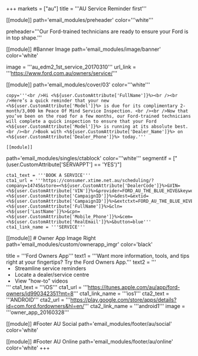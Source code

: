 +++
markets = ["au"]
title = '''AU Service Reminder first'''

[[module]]
path='email_modules/preheader'
color='''white'''

   preheader='''Our Ford-trained technicians are ready to ensure your Ford is in top shape.'''

[[module]] #Banner Image
path='email_modules/image/banner'
color='white'

  image = '''au_edm2_1st_service_20170310'''
  url_link = '''https://www.ford.com.au/owners/service/'''
  
  [[module]]
path='email_modules/cover/03'
color='''white'''

	copy='''<br />Hi <%${user.CustomAttribute['FullName']}%><br /><br />Here’s a quick reminder that your new <%${user.CustomAttribute['Model']}%> is due for its complimentary 2-month/3,000 km Peace Of Mind Service Inspection. <br /><br />Now that you’ve been on the road for a few months, our Ford-trained technicians will complete a quick inspection to ensure that your Ford <%${user.CustomAttribute['Model']}%> is running at its absolute best. <br /><br />Book with <%${user.CustomAttribute['Dealer_Name']}%> on <%${user.CustomAttribute['Dealer_Phone']}%> today.'''
    
    [[module]]
path='email_modules/singles/ctablock'
color='''white'''
segmentif = ["(user.CustomAttribute['SERVAPPT'] == 'YES')"]
	
	cta1_text = '''BOOK A SERVICE'''
	cta1_url = '''https://consumer.xtime.net.au/scheduling/?company=14745&store=<%${user.CustomAttribute['DealerCode']}%>&VIN=<%${user.CustomAttribute['VIN']}%>&provider=FORD_AU_THE_BLUE_HIVE&keyword=<%${user.CustomAttribute['CampaignID']}%>&dest=&extid=<%${user.CustomAttribute['CampaignID']}%>&extctxt=FORD_AU_THE_BLUE_HIVE&cfn=<%${user.CustomAttribute['FullName']}%>&cln=<%${user['LastName']}%>&cpn=<%${user.CustomAttribute['Mobile_Phone']}%>&cem=<%${user.CustomAttribute['RealEmail']}%>&button=blue'''
	cta1_link_name = '''SERVICE'''

[[module]] # Owner App Image Right
path='email_modules/custom/ownerapp_imgr'
color='black'

  title = '''Ford Owners App'''
  text1 = '''Want more information, tools, and tips right at your fingertips? Try the Ford Owners App.'''
  text2 = '''<br />&nbsp;&#8226;&nbsp;&nbsp;&nbsp;Streamline service reminders<br />&nbsp;&#8226;&nbsp;&nbsp;&nbsp;Locate a dealer/service centre<br />&nbsp;&#8226;&nbsp;&nbsp;&nbsp;View "how-to" videos<br />'''
  cta1_text = '''iOS'''
  cta1_url = '''https://itunes.apple.com/au/app/ford-owners/id990342351?mt=8'''
  cta1_link_name = '''ios1'''
  cta2_text = '''ANDROID'''
  cta2_url = '''https://play.google.com/store/apps/details?id=com.ford.fordowners&hl=en/'''
  cta2_link_name = '''android1'''
  image = '''owner_app_20160328'''

[[module]] #Footer AU Social
path='email_modules/footer/au/social'
color='white'

[[module]] #Footer AU Online
path='email_modules/footer/au/online'
color='white'
+++
